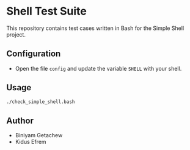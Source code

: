 # Shell Test Suite
This repository contains test cases written in Bash for the Simple Shell project.

## Configuration
* Open the file `config` and update the variable `SHELL` with your shell.

## Usage 
```sh
./check_simple_shell.bash
```

## Author
* Biniyam Getachew
* Kidus Efrem
